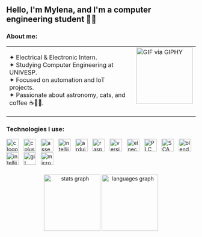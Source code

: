 <h2 align="left">Hello, I'm Mylena, and I'm a computer engineering student 🤖✨</h2>

###

<h3 align="left">About me:</h3>

<table>
    <tr>
        <td style="vertical-align: top;">
            <p>✦ Electrical & Electronic Intern.<br>✦ Studying Computer Engineering at UNIVESP.<br>✦ Focused on automation and IoT projects.<br>✦ Passionate about astronomy, cats, and coffee ☕🌌🐱.</p>
        </td>
        <td style="vertical-align: top;">
            <a href="https://giphy.com/gifs/IntoAction-day-diegodrawsart-women-and-girls-in-science-hmdApHQb2hdfdKu6jg">
                <img src="https://media.giphy.com/media/hmdApHQb2hdfdKu6jg/giphy.gif" alt="GIF via GIPHY" width="150" height="150">
            </a>
        </td>
    </tr>
</table>




###

<h3 align="left">Technologies I use:</h3>
<div align="left">
  <img src="https://img.shields.io/badge/C-FFA9B2?logo=c&logoColor=black&style=for-the-badge" height="33" alt="c logo"  />
  <img width="5" />
  <img src="https://img.shields.io/badge/C++-FFA9B2?logo=cplusplus&logoColor=black&style=for-the-badge" height="33" alt="cplusplus logo"  />
  <img width="5" />
  <img src="https://img.shields.io/badge/Assembly-FFA9B2?style=for-the-badge&logo=Assembly&logoColor=black" height="33" alt="assembly logo"  />
  <img width="5" />
  <img src="https://img.shields.io/badge/Java-FFA9B2?style=for-the-badge&logo=openjdk&logoColor=black" height="33" alt="intellij logo"  />
  <img width="5" />
  <img src="https://img.shields.io/badge/Arduino-FFA9B2?logo=arduino&logoColor=black&style=for-the-badge" height="33" alt="arduino logo"  />
  <img width="5" />
  <img src="https://img.shields.io/badge/Raspberry Pi-FFA9B2?logo=raspberrypi&logoColor=black&style=for-the-badge" height="33" alt="raspberrypi logo"  />
  <img width="5" />
  <img src="https://img.shields.io/badge/Versis-FFA9B2?style=for-the-badge" height="33" alt="versis logo"  />
  <img width="5" />
  <img src="https://img.shields.io/badge/Elnec-FFA9B2?style=for-the-badge" height="33" alt="elnec logo"  />
  <img width="5" />
  <img src="https://img.shields.io/badge/PLC-FFA9B2?style=for-the-badge" height="33" alt="PLC logo"  />
  <img width="5" />
  <img src="https://img.shields.io/badge/SCADA-FFA9B2?style=for-the-badge" height="33" alt="SCADA logo"  />
  <img width="5" />
  <img src="https://img.shields.io/badge/Blender-FFA9B2?logo=blender&logoColor=black&style=for-the-badge" height="33" alt="blender logo"  />
  <img width="5" />
  <img src="https://img.shields.io/badge/IntelliJ IDEA-FFA9B2?logo=intellijidea&logoColor=black&style=for-the-badge" height="33" alt="intellij logo"  />
  <img width="5" />
  <img src="https://img.shields.io/badge/Git-FFA9B2?logo=git&logoColor=black&style=for-the-badge" height="33" alt="git logo"  />
  <img width="5" />
  <img src="https://img.shields.io/badge/Microbit-FFA9B2?style=for-the-badge" height="33" alt="microbit logo"  />
  
  
</div>

###
###

<div align="center">
  <img src="https://github-readme-stats.vercel.app/api?username=mylena13s&hide_title=false&hide_rank=false&show_icons=true&include_all_commits=true&count_private=true&disable_animations=false&theme=dracula&locale=en&hide_border=false" height="150" alt="stats graph"  />
  <img src="https://github-readme-stats.vercel.app/api/top-langs?username=mylena13s&locale=en&hide_title=false&layout=compact&card_width=320&langs_count=5&theme=dracula&hide_border=false" height="150" alt="languages graph"  />
</div> 
